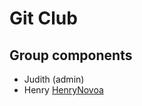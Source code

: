 # Git Club

## Group components

- Judith (admin)
- Henry [HenryNovoa](https://github.com/HenryNovoa)